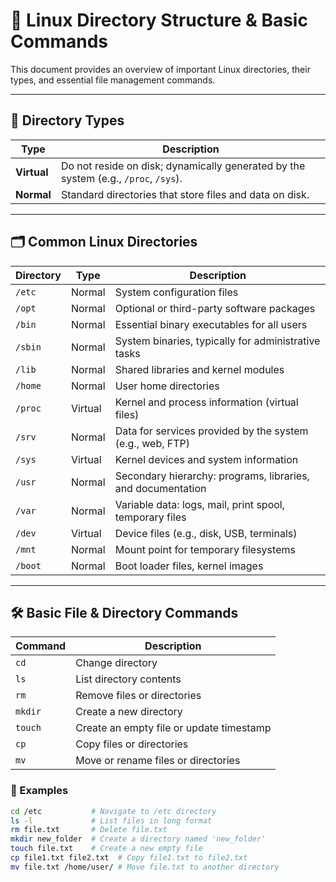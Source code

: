 # 📁 Linux Directory Structure & Basic Commands

This document provides an overview of important Linux directories, their types, and essential file management commands.

---

## 📂 Directory Types

| Type        | Description                                                                         |
| ----------- | ----------------------------------------------------------------------------------- |
| **Virtual** | Do not reside on disk; dynamically generated by the system (e.g., `/proc`, `/sys`). |
| **Normal**  | Standard directories that store files and data on disk.                             |

---

## 🗂️ Common Linux Directories

| Directory | Type    | Description                                                 |
| --------- | ------- | ----------------------------------------------------------- |
| `/etc`    | Normal  | System configuration files                                  |
| `/opt`    | Normal  | Optional or third-party software packages                   |
| `/bin`    | Normal  | Essential binary executables for all users                  |
| `/sbin`   | Normal  | System binaries, typically for administrative tasks         |
| `/lib`    | Normal  | Shared libraries and kernel modules                         |
| `/home`   | Normal  | User home directories                                       |
| `/proc`   | Virtual | Kernel and process information (virtual files)              |
| `/srv`    | Normal  | Data for services provided by the system (e.g., web, FTP)   |
| `/sys`    | Virtual | Kernel devices and system information                       |
| `/usr`    | Normal  | Secondary hierarchy: programs, libraries, and documentation |
| `/var`    | Normal  | Variable data: logs, mail, print spool, temporary files     |
| `/dev`    | Virtual | Device files (e.g., disk, USB, terminals)                   |
| `/mnt`    | Normal  | Mount point for temporary filesystems                       |
| `/boot`   | Normal  | Boot loader files, kernel images                            |

---

## 🛠️ Basic File & Directory Commands

| Command | Description                              |
| ------- | ---------------------------------------- |
| `cd`    | Change directory                         |
| `ls`    | List directory contents                  |
| `rm`    | Remove files or directories              |
| `mkdir` | Create a new directory                   |
| `touch` | Create an empty file or update timestamp |
| `cp`    | Copy files or directories                |
| `mv`    | Move or rename files or directories      |

### 📘 Examples

```bash
cd /etc           # Navigate to /etc directory
ls -l             # List files in long format
rm file.txt       # Delete file.txt
mkdir new_folder  # Create a directory named 'new_folder'
touch file.txt    # Create a new empty file
cp file1.txt file2.txt  # Copy file1.txt to file2.txt
mv file.txt /home/user/ # Move file.txt to another directory
```
